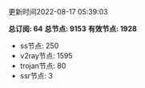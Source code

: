 更新时间2022-08-17 05:39:03

**总订阅: 64**
**总节点: 9153**
**有效节点: 1928**
- ss节点: 250
- v2ray节点: 1595
- trojan节点: 80
- ssr节点: 3
